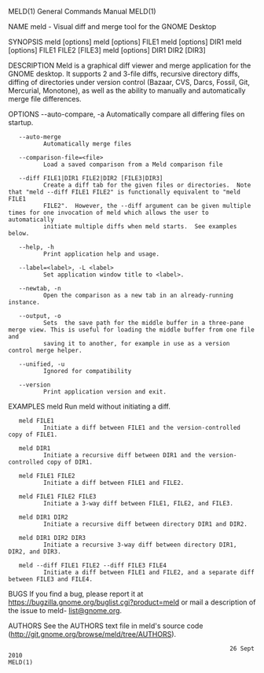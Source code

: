 MELD(1)                                                       General Commands Manual                                                      MELD(1)

NAME
       meld - Visual diff and merge tool for the GNOME Desktop

SYNOPSIS
       meld [options]
       meld [options] FILE1
       meld [options] DIR1
       meld [options] FILE1 FILE2 [FILE3]
       meld [options] DIR1 DIR2 [DIR3]

DESCRIPTION
       Meld  is  a  graphical diff viewer and merge application for the GNOME desktop.  It supports 2 and 3-file diffs, recursive directory diffs,
       diffing of directories under version control (Bazaar, CVS, Darcs, Fossil, Git, Mercurial, Monotone), as well as the ability to manually and
       automatically merge file differences.

OPTIONS
       --auto-compare, -a
              Automatically compare all differing files on startup.

       --auto-merge
              Automatically merge files

       --comparison-file=<file>
              Load a saved comparison from a Meld comparison file

       --diff FILE1|DIR1 FILE2|DIR2 [FILE3|DIR3]
              Create a diff tab for the given files or directories.  Note that "meld --diff FILE1 FILE2" is functionally equivalent to "meld FILE1
              FILE2".  However, the --diff argument can be given multiple times for one invocation of meld which allows the user to  automatically
              initiate multiple diffs when meld starts.  See examples below.

       --help, -h
              Print application help and usage.

       --label=<label>, -L <label>
              Set application window title to <label>.

       --newtab, -n
              Open the comparison as a new tab in an already-running instance.

       --output, -o
              Sets  the save path for the middle buffer in a three-pane merge view. This is useful for loading the middle buffer from one file and
              saving it to another, for example in use as a version control merge helper.

       --unified, -u
              Ignored for compatibility

       --version
              Print application version and exit.

EXAMPLES
       meld
              Run meld without initiating a diff.

       meld FILE1
              Initiate a diff between FILE1 and the version-controlled copy of FILE1.

       meld DIR1
              Initiate a recursive diff between DIR1 and the version-controlled copy of DIR1.

       meld FILE1 FILE2
              Initiate a diff between FILE1 and FILE2.

       meld FILE1 FILE2 FILE3
              Initiate a 3-way diff between FILE1, FILE2, and FILE3.

       meld DIR1 DIR2
              Initiate a recursive diff between directory DIR1 and DIR2.

       meld DIR1 DIR2 DIR3
              Initiate a recursive 3-way diff between directory DIR1, DIR2, and DIR3.

       meld --diff FILE1 FILE2 --diff FILE3 FILE4
              Initiate a diff between FILE1 and FILE2, and a separate diff between FILE3 and FILE4.

BUGS
       If you find a bug, please report it at https://bugzilla.gnome.org/buglist.cgi?product=meld or mail a description  of  the  issue  to  meld-
       list@gnome.org.

AUTHORS
       See the AUTHORS text file in meld's source code (http://git.gnome.org/browse/meld/tree/AUTHORS).

                                                                   26 Sept 2010                                                            MELD(1)
